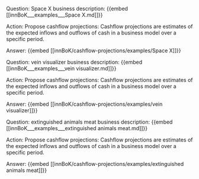 Question: Space X business description:
{{embed [[innBoK___examples___Space X.md]]}}

Action: Propose cashflow projections: Cashflow projections are estimates of the expected inflows and outflows of cash in a business model over a specific period.

Answer:
{{embed [[innBoK/cashflow-projections/examples/Space X]]}}

Question: vein visualizer business description:
{{embed [[innBoK___examples___vein visualizer.md]]}}

Action: Propose cashflow projections: Cashflow projections are estimates of the expected inflows and outflows of cash in a business model over a specific period.

Answer:
{{embed [[innBoK/cashflow-projections/examples/vein visualizer]]}}

Question: extinguished animals meat business description:
{{embed [[innBoK___examples___extinguished animals meat.md]]}}

Action: Propose cashflow projections: Cashflow projections are estimates of the expected inflows and outflows of cash in a business model over a specific period.

Answer:
{{embed [[innBoK/cashflow-projections/examples/extinguished animals meat]]}}



